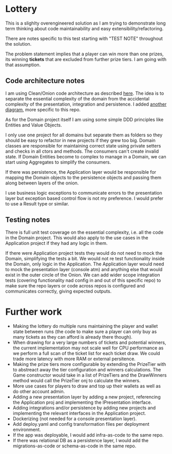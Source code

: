 # Lottery

This is a slighlty overengineered solution as I am trying to demonstrate long term thinking about code maintainability and easy extensibility/refactoring. 

There are notes specific to this test starting with "TEST NOTE" throughout the solution.

The problem statement implies that a player can win more than one prizes, its winning __tickets__ that are excluded from further prize tiers. I am going with that assumption.

## Code architecture notes
I am using Clean/Onion code architecture as described [here](https://blog.cleancoder.com/uncle-bob/2012/08/13/the-clean-architecture.html). 
The idea is to separate the essential complexity of the domain from the accidental complexity of the presentation, integration and persistence.
I added [another diagram](/docs/onion.png), more specific to this repo.

As for the Domain project itself I am using some simple DDD principles like Entities and Value Objects. 

I only use one project for all domains but separate them as folders so they should be easy to refactor in new projects if they grew too big. 
Domain classes are responsible for maintaining correct state using private setters and checks in all ctors and methods. The consumers can't create invalid state.
If Domain Entities become to complex to manage in a Domain, we can start using Aggregates to simplify the consumers.

If there was persistence, the Application layer would be responsible for mapping the Domain objects to the persistence objects and passing 
them along between layers of the onion.

I use business logic exceptions to communicate errors to the presentation layer but exception based control flow
is not my preference. I would prefer to use a Result type or similar.

## Testing notes
There is full unit test coverage on the essential complexity, i.e. all the code in the Domain project. This would also apply to the use cases 
in the Application project if they had any logic in them. 

If there were Application project tests they would do not need to mock the Domain, simplifying the tests a bit. We would not re test functionality 
inside the Domain, only logic in the Application. 
The Application layer would need to mock the presentation layer (console atm) and anything else that would exist in the outer circle of the Onion. We can add wider 
scope integration tests (covering functionality nad config in and out of this specific repo) to make sure the repo layers or code across 
repos is configured and communicates correctly, giving expected outputs.


# Further work
- Making the lottery do multiple runs maintaining the player and wallet state between runs (the code to make sure a player can only buy as many tickets as they can afford is already there though).
- When drawing for a very large numbers of tickets and potential winners, the current implementation may not scale well for CPU performance as we perform a full scan of the ticket list for each ticket draw. We could trade more latency with more RAM or external persitence.
- Making the prize tiers more configurable by extending the PrizeTier with to abstreact away the tier configuration and winners calculations. The Game constructor would take in a list of PrizeTiers and the DrawWinners method would call the PrizeTier onj to calculate the winners.
- More use cases for players to draw and top up their wallets as well as do other account admin.
- Adding a new presentation layer by adding a new project, referencing the Application proj and implementing the IPresentation interface. 
- Adding integrations and/or persistence by adding new projects and implementing the relevant interfaces in the Application project. 
- Dockerizing (not needed for a console presentation layer).
- Add deploy.yaml and config transformation files per deployment environment.
- If the app was deployable, I would add infra-as-code to the same repo.
- If there was relational DB as a persistence layer, I would add the migrations-as-code or schema-as-code in the same repo.